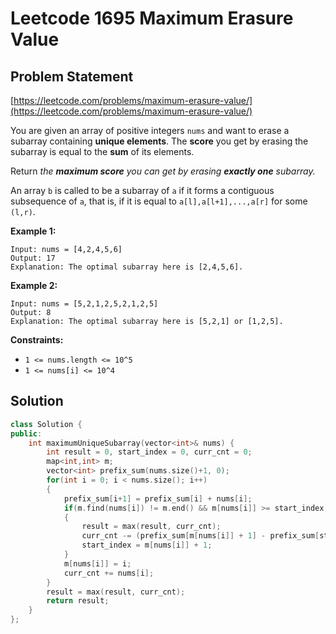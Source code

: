 # Leetcode 1695 Maximum Erasure Value

## Problem Statement

[https://leetcode.com/problems/maximum-erasure-value/](https://leetcode.com/problems/maximum-erasure-value/)

You are given an array of positive integers `nums` and want to erase a subarray containing **unique elements**. The **score** you get by erasing the subarray is equal to the **sum** of its elements.

Return _the **maximum score** you can get by erasing **exactly one** subarray._

An array `b` is called to be a subarray of `a` if it forms a contiguous subsequence of `a`, that is, if it is equal to `a[l],a[l+1],...,a[r]` for some `(l,r)`.

**Example 1:**

```text
Input: nums = [4,2,4,5,6]
Output: 17
Explanation: The optimal subarray here is [2,4,5,6].
```

**Example 2:**

```text
Input: nums = [5,2,1,2,5,2,1,2,5]
Output: 8
Explanation: The optimal subarray here is [5,2,1] or [1,2,5].
```

**Constraints:**

* `1 <= nums.length <= 10^5`
* `1 <= nums[i] <= 10^4`

## Solution

```cpp
class Solution {
public:
    int maximumUniqueSubarray(vector<int>& nums) {
        int result = 0, start_index = 0, curr_cnt = 0;
        map<int,int> m;
        vector<int> prefix_sum(nums.size()+1, 0);
        for(int i = 0; i < nums.size(); i++)
        {
            prefix_sum[i+1] = prefix_sum[i] + nums[i];
            if(m.find(nums[i]) != m.end() && m[nums[i]] >= start_index) 
            {
                result = max(result, curr_cnt);
                curr_cnt -= (prefix_sum[m[nums[i]] + 1] - prefix_sum[start_index]);
                start_index = m[nums[i]] + 1;   
            }
            m[nums[i]] = i;
            curr_cnt += nums[i];
        }
        result = max(result, curr_cnt);
        return result;
    }
};
```

